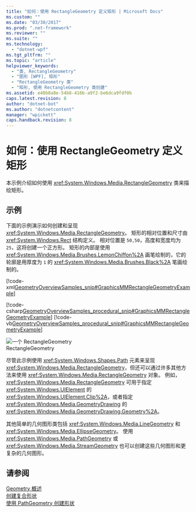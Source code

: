 ```yaml
---
title: "如何：使用 RectangleGeometry 定义矩形 | Microsoft Docs"
ms.custom: ""
ms.date: "03/30/2017"
ms.prod: ".net-framework"
ms.reviewer: ""
ms.suite: ""
ms.technology: 
  - "dotnet-wpf"
ms.tgt_pltfrm: ""
ms.topic: "article"
helpviewer_keywords: 
  - "类, RectangleGeometry"
  - "图形 [WPF], 矩形"
  - "RectangleGeometry 类"
  - "矩形, 使用 RectangleGeometry 类创建"
ms.assetid: e40b8a8e-54b8-416b-a9f2-be6dca9fdf0b
caps.latest.revision: 8
author: "dotnet-bot"
ms.author: "dotnetcontent"
manager: "wpickett"
caps.handback.revision: 8
---
```

# 如何：使用 RectangleGeometry 定义矩形
本示例介绍如何使用 <xref:System.Windows.Media.RectangleGeometry> 类来描绘矩形。  
  
## 示例  
 下面的示例演示如何创建和呈现 <xref:System.Windows.Media.RectangleGeometry>。  矩形的相对位置和尺寸由 <xref:System.Windows.Rect> 结构定义。  相对位置是 `50,50`，高度和宽度均为 `25`，这将创建一个正方形。  矩形的内部是使用 <xref:System.Windows.Media.Brushes.LemonChiffon%2A> 画笔绘制的，它的轮廓是用厚度为 `1` 的 <xref:System.Windows.Media.Brushes.Black%2A> 笔画绘制的。  
  
 [!code-xml[GeometryOverviewSamples_snip#GraphicsMMRectangleGeometryExample](../../../../samples/snippets/csharp/VS_Snippets_Wpf/GeometryOverviewSamples_snip/CS/GeometryExamples.xaml#graphicsmmrectanglegeometryexample)]  
  
 [!code-csharp[GeometryOverviewSamples_procedural_snip#GraphicsMMRectangleGeometryExample](../../../../samples/snippets/csharp/VS_Snippets_Wpf/GeometryOverviewSamples_procedural_snip/CSharp/GeometryExamples.cs#graphicsmmrectanglegeometryexample)]
 [!code-vb[GeometryOverviewSamples_procedural_snip#GraphicsMMRectangleGeometryExample](../../../../samples/snippets/visualbasic/VS_Snippets_Wpf/GeometryOverviewSamples_procedural_snip/visualbasic/geometryexamples.vb#graphicsmmrectanglegeometryexample)]  
  
 ![一个 RectangleGeometry](../../../../docs/framework/wpf/graphics-multimedia/media/graphicsmm-rectangle.png "graphicsmm\_rectangle")  
RectangleGeometry  
  
 尽管此示例使用 <xref:System.Windows.Shapes.Path> 元素来呈现 <xref:System.Windows.Media.RectangleGeometry>，但还可以通过许多其他方法来使用 <xref:System.Windows.Media.RectangleGeometry> 对象。  例如，<xref:System.Windows.Media.RectangleGeometry> 可用于指定 <xref:System.Windows.UIElement> 的 <xref:System.Windows.UIElement.Clip%2A>，或者指定 <xref:System.Windows.Media.GeometryDrawing> 的 <xref:System.Windows.Media.GeometryDrawing.Geometry%2A>。  
  
 其他简单的几何图形类包括 <xref:System.Windows.Media.LineGeometry> 和 <xref:System.Windows.Media.EllipseGeometry>。  使用 <xref:System.Windows.Media.PathGeometry> 或 <xref:System.Windows.Media.StreamGeometry> 也可以创建这些几何图形和更复杂的几何图形。  
  
## 请参阅  
 [Geometry 概述](../../../../docs/framework/wpf/graphics-multimedia/geometry-overview.md)   
 [创建复合形状](../../../../docs/framework/wpf/graphics-multimedia/how-to-create-a-composite-shape.md)   
 [使用 PathGeometry 创建形状](../../../../docs/framework/wpf/graphics-multimedia/how-to-create-a-shape-by-using-a-pathgeometry.md)